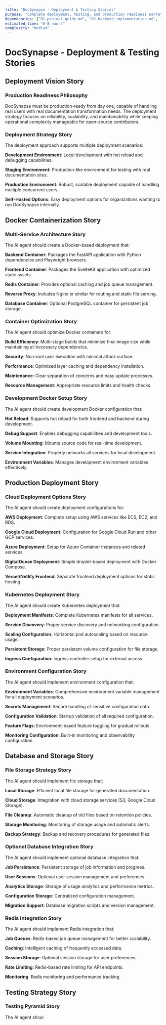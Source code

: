 ```yaml
---
title: "DocSynapse - Deployment & Testing Stories"
purpose: "Complete deployment, testing, and production readiness narratives for AI agents"
dependencies: ["01-project-guide.md", "02-backend-implementation.md", "03-frontend-implementation.md", "04-core-features.md"]
estimated_time: "6-8 hours"
complexity: "medium"
---
```


# DocSynapse - Deployment & Testing Stories

## Deployment Vision Story

### Production Readiness Philosophy
DocSynapse must be production-ready from day one, capable of handling real users with real documentation transformation needs. The deployment strategy focuses on reliability, scalability, and maintainability while keeping operational complexity manageable for open-source contributors.

### Deployment Strategy Story
The deployment approach supports multiple deployment scenarios:

**Development Environment**: Local development with hot reload and debugging capabilities.

**Staging Environment**: Production-like environment for testing with real documentation sites.

**Production Environment**: Robust, scalable deployment capable of handling multiple concurrent users.

**Self-Hosted Options**: Easy deployment options for organizations wanting to run DocSynapse internally.

## Docker Containerization Story

### Multi-Service Architecture Story
The AI agent should create a Docker-based deployment that:

**Backend Container**: Packages the FastAPI application with Python dependencies and Playwright browsers.

**Frontend Container**: Packages the SvelteKit application with optimized static assets.

**Redis Container**: Provides optional caching and job queue management.

**Reverse Proxy**: Includes Nginx or similar for routing and static file serving.

**Database Container**: Optional PostgreSQL container for persistent job storage.

### Container Optimization Story
The AI agent should optimize Docker containers for:

**Build Efficiency**: Multi-stage builds that minimize final image size while maintaining all necessary dependencies.

**Security**: Non-root user execution with minimal attack surface.

**Performance**: Optimized layer caching and dependency installation.

**Maintenance**: Clear separation of concerns and easy update processes.

**Resource Management**: Appropriate resource limits and health checks.

### Development Docker Setup Story
The AI agent should create development Docker configuration that:

**Hot Reload**: Supports hot reload for both frontend and backend during development.

**Debug Support**: Enables debugging capabilities and development tools.

**Volume Mounting**: Mounts source code for real-time development.

**Service Integration**: Properly networks all services for local development.

**Environment Variables**: Manages development environment variables effectively.

## Production Deployment Story

### Cloud Deployment Options Story
The AI agent should create deployment configurations for:

**AWS Deployment**: Complete setup using AWS services like ECS, EC2, and RDS.

**Google Cloud Deployment**: Configuration for Google Cloud Run and other GCP services.

**Azure Deployment**: Setup for Azure Container Instances and related services.

**DigitalOcean Deployment**: Simple droplet-based deployment with Docker Compose.

**Vercel/Netlify Frontend**: Separate frontend deployment options for static hosting.

### Kubernetes Deployment Story
The AI agent should create Kubernetes deployment that:

**Deployment Manifests**: Complete Kubernetes manifests for all services.

**Service Discovery**: Proper service discovery and networking configuration.

**Scaling Configuration**: Horizontal pod autoscaling based on resource usage.

**Persistent Storage**: Proper persistent volume configuration for file storage.

**Ingress Configuration**: Ingress controller setup for external access.

### Environment Configuration Story
The AI agent should implement environment configuration that:

**Environment Variables**: Comprehensive environment variable management for all deployment scenarios.

**Secrets Management**: Secure handling of sensitive configuration data.

**Configuration Validation**: Startup validation of all required configuration.

**Feature Flags**: Environment-based feature toggling for gradual rollouts.

**Monitoring Configuration**: Built-in monitoring and observability configuration.

## Database and Storage Story

### File Storage Strategy Story
The AI agent should implement file storage that:

**Local Storage**: Efficient local file storage for generated documentation.

**Cloud Storage**: Integration with cloud storage services (S3, Google Cloud Storage).

**File Cleanup**: Automatic cleanup of old files based on retention policies.

**Storage Monitoring**: Monitoring of storage usage and automatic alerts.

**Backup Strategy**: Backup and recovery procedures for generated files.

### Optional Database Integration Story
The AI agent should implement optional database integration that:

**Job Persistence**: Persistent storage of job information and progress.

**User Sessions**: Optional user session management and preferences.

**Analytics Storage**: Storage of usage analytics and performance metrics.

**Configuration Storage**: Centralized configuration management.

**Migration Support**: Database migration scripts and version management.

### Redis Integration Story
The AI agent should implement Redis integration that:

**Job Queues**: Redis-based job queue management for better scalability.

**Caching**: Intelligent caching of frequently accessed data.

**Session Storage**: Optional session storage for user preferences.

**Rate Limiting**: Redis-based rate limiting for API endpoints.

**Monitoring**: Redis monitoring and performance tracking.

## Testing Strategy Story

### Testing Pyramid Story
The AI agent shoul